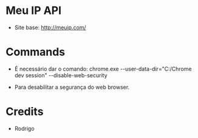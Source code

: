 # Meu IP API

* Site base: http://meuip.com/

# Commands

* É necessário dar o comando: chrome.exe --user-data-dir="C:/Chrome dev session" --disable-web-security

* Para desabilitar a segurança do web browser.

# Credits

* Rodrigo

